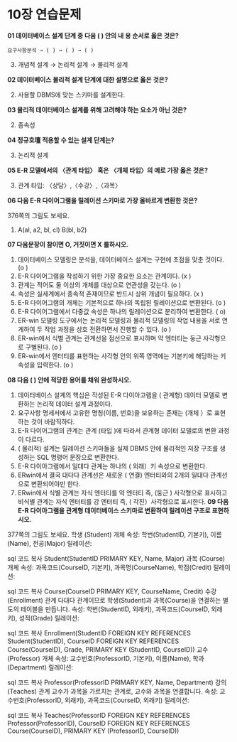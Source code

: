 # 10장 연습문제

**01 데이터베이스 설계 단계 중 다음 ( ) 안의 내 용 순서로 옳은 것은?**

`요구사항분석 → ( ) → ( ) → ( )`


3. 개념적 설계 → 논리적 설계 → 물리적 설계


**02 데이터베이스 물리적 설계 단계에 대한 설명으로 옳은 것은?**


2. 사용할 DBMS에 맞는 스키마를 설계한다.


**03 물리적 데이터베이스 설계를 위해 고려해야 하는 요소가 아닌 것은?**


2. 종속성

**04 정규호壇 적용할 수 있는 설계 단계는?**


3. 논리적 설계


**05 E-R 모델에서의 〈관계 타입〉 혹은 〈개체 타입〉의 예로 가장 옳은 것은?**


3. 관계 타입: 〈상담〉,〈수강〉,〈과목〉


**06 다음 E-R 다이어그램을 릴레이션 스키마로 가장 올바르게 변환한 것은?**

376쪽의 그림도 보세요.

1. A(al, a2, bl, cl) B(bl, b2)


**07 다음문장이 참이면 O, 거짓이면 X 를하시오.**

1. 데이터베이스 모델링은 분석을, 데이터베이스 설계는 구현에 초점을 맞춘 것이다. (o )
2. E-R 다이어그램을 작성하기 위한 가장 중요한 요소는 관계이다. (x )
3. 관계는 적어도 둘 이상의 개체를 대상으로 연관성을 갖는다. (o )
4. 속성은 실세계에서 종속적 존재이므로 반드시 상위 개념이 필요하다. (x )
5. E-R 다이어그램의 개체는 기본적으로 하나의 독립된 릴레이션으로 변환된다. (o )
6. E-R 다이어그램에서 다중값 속성은 하나의 릴레이션으로 분리하여 변환한다. ( o)
7. ER-win 모델링 도구에서는 논리적 모델링과 물리적 모델링의 작업 내용을 서로 연계하여 두 작업 과정을 상호 전환하면서 진행할 수 있다. (o )
8. ER-win에서 식별 관계는 관계선을 점선으로 표시하며 약 엔터티는 둥근 사각형으로 구별된다. (o )
9. ER-win에서 엔터티를 표현하는 사각형 안의 위쪽 영역에는 기본키에 해당하는 키 속성을 입력한다. (o )

**08 다음 ( ) 안에 적당한 용어를 채워 완성하시오.**

1. 데이터베이스 설계의 핵심은 작성된 E-R 다이아고램을 ( 관계형) 데이터 모델로 변환하는 논리적 데이터 설계 과정이다.
2. 요구사항 명세서에서 고유한 명칭(이름, 번호)을 보유하는 존재는 (개체 ）로 표현하는 것이 바람직하다.
3. E-R 다이어그램의 관계는 관계 (타입 )에 따라서 관계형 데이터 모델로의 변환 과정이 다르다.
4. ( 물리적) 설계는 릴레이션 스키마들을 실제 DBMS 안에 물리적인 저장 구조를 생성하는 SQL 명령어 문장으로 변환한다.
5. E-R 다이아그램에서 일대다 관계는 하나의 ( 외래）키 속성으로 변환한다.
6. ERwin에서 결국 대다다 관계선은 새로운 ( 연결) 엔터티와의 2개의 일대다 관계선으로 변환되어야만 한다.
7. ERwin에서 식별 관계는 자식 엔터티를 약 엔터티 즉, (둥근 ) 사각형으로 표시하고 비식별 관계는 자식 엔터티를 강 엔터티 즉, ( 각진）사각형으로 표시한다.
   **09 다음 E-R 다이아그램을 관계형 데이터베이스 스키마로 변환하여 릴레이션 구조로 표현하시오.**

377쪽의 그림도 보세요.
학생 (Student) 개체
속성: 학번(StudentID, 기본키), 이름(Name), 전공(Major)
릴레이션:

sql
코드 복사
Student(StudentID PRIMARY KEY, Name, Major)
과목 (Course) 개체
속성: 과목코드(CourseID, 기본키), 과목명(CourseName), 학점(Credit)
릴레이션:

sql
코드 복사
Course(CourseID PRIMARY KEY, CourseName, Credit)
수강 (Enrollment) 관계
다대다 관계이므로 학생(Student)과 과목(Course)을 연결하는 별도의 테이블을 만듭니다.
속성: 학번(StudentID, 외래키), 과목코드(CourseID, 외래키), 성적(Grade)
릴레이션:

sql
코드 복사
Enrollment(StudentID FOREIGN KEY REFERENCES Student(StudentID), 
           CourseID FOREIGN KEY REFERENCES Course(CourseID), 
           Grade, 
           PRIMARY KEY (StudentID, CourseID))
교수 (Professor) 개체
속성: 교수번호(ProfessorID, 기본키), 이름(Name), 학과(Department)
릴레이션:

sql
코드 복사
Professor(ProfessorID PRIMARY KEY, Name, Department)
강의 (Teaches) 관계
교수가 과목을 가르치는 관계로, 교수와 과목을 연결합니다.
속성: 교수번호(ProfessorID, 외래키), 과목코드(CourseID, 외래키)
릴레이션:

sql
코드 복사
Teaches(ProfessorID FOREIGN KEY REFERENCES Professor(ProfessorID), 
        CourseID FOREIGN KEY REFERENCES Course(CourseID), 
        PRIMARY KEY (ProfessorID, CourseID))
